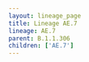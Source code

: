 ```yaml
---
layout: lineage_page
title: Lineage AE.7
lineage: AE.7
parent: B.1.1.306
children: ['AE.7']
---
```

